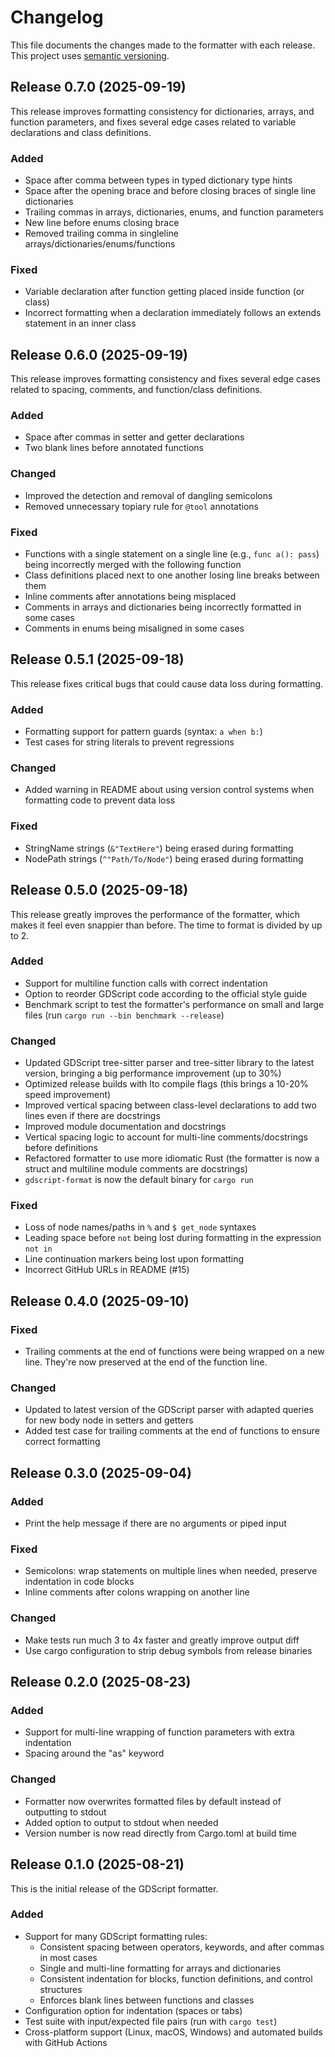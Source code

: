 # Changelog

This file documents the changes made to the formatter with each release. This project uses [semantic versioning](https://semver.org/spec/v2.0.0.html).

## Release 0.7.0 (2025-09-19)

This release improves formatting consistency for dictionaries, arrays, and function parameters, and fixes several edge cases related to variable declarations and class definitions.

### Added

- Space after comma between types in typed dictionary type hints
- Space after the opening brace and before closing braces of single line dictionaries
- Trailing commas in arrays, dictionaries, enums, and function parameters
- New line before enums closing brace
- Removed trailing comma in singleline arrays/dictionaries/enums/functions

### Fixed

- Variable declaration after function getting placed inside function (or class)
- Incorrect formatting when a declaration immediately follows an extends statement in an inner class

## Release 0.6.0 (2025-09-19)

This release improves formatting consistency and fixes several edge cases related to spacing, comments, and function/class definitions.

### Added

- Space after commas in setter and getter declarations
- Two blank lines before annotated functions

### Changed

- Improved the detection and removal of dangling semicolons
- Removed unnecessary topiary rule for `@tool` annotations

### Fixed

- Functions with a single statement on a single line (e.g., `func a(): pass`) being incorrectly merged with the following function
- Class definitions placed next to one another losing line breaks between them
- Inline comments after annotations being misplaced
- Comments in arrays and dictionaries being incorrectly formatted in some cases
- Comments in enums being misaligned in some cases

## Release 0.5.1 (2025-09-18)

This release fixes critical bugs that could cause data loss during formatting.

### Added

- Formatting support for pattern guards (syntax: `a when b:`)
- Test cases for string literals to prevent regressions

### Changed

- Added warning in README about using version control systems when formatting code to prevent data loss

### Fixed

- StringName strings (`&"TextHere"`) being erased during formatting
- NodePath strings (`^"Path/To/Node"`) being erased during formatting

## Release 0.5.0 (2025-09-18)

This release greatly improves the performance of the formatter, which makes it feel even snappier than before. The time to format is divided by up to 2.

### Added

- Support for multiline function calls with correct indentation
- Option to reorder GDScript code according to the official style guide
- Benchmark script to test the formatter's performance on small and large files (run `cargo run --bin benchmark --release`)

### Changed

- Updated GDScript tree-sitter parser and tree-sitter library to the latest version, bringing a big performance improvement (up to 30%)
- Optimized release builds with lto compile flags (this brings a 10-20% speed improvement)
- Improved vertical spacing between class-level declarations to add two lines even if there are docstrings
- Improved module documentation and docstrings
- Vertical spacing logic to account for multi-line comments/docstrings before definitions
- Refactored formatter to use more idiomatic Rust (the formatter is now a struct and multiline module comments are docstrings)
- `gdscript-format` is now the default binary for `cargo run`

### Fixed

- Loss of node names/paths in `%` and `$ get_node` syntaxes
- Leading space before `not` being lost during formatting in the expression `not in`
- Line continuation markers being lost upon formatting
- Incorrect GitHub URLs in README (#15)

## Release 0.4.0 (2025-09-10)

### Fixed

- Trailing comments at the end of functions were being wrapped on a new line. They're now preserved at the end of the function line.

### Changed

- Updated to latest version of the GDScript parser with adapted queries for new body node in setters and getters
- Added test case for trailing comments at the end of functions to ensure correct formatting

## Release 0.3.0 (2025-09-04)

### Added

- Print the help message if there are no arguments or piped input

### Fixed

- Semicolons: wrap statements on multiple lines when needed, preserve indentation in code blocks
- Inline comments after colons wrapping on another line

### Changed

- Make tests run much 3 to 4x faster and greatly improve output diff
- Use cargo configuration to strip debug symbols from release binaries

## Release 0.2.0 (2025-08-23)

### Added

- Support for multi-line wrapping of function parameters with extra indentation
- Spacing around the "as" keyword

### Changed

- Formatter now overwrites formatted files by default instead of outputting to stdout
- Added option to output to stdout when needed
- Version number is now read directly from Cargo.toml at build time

## Release 0.1.0 (2025-08-21)

This is the initial release of the GDScript formatter.

### Added

- Support for many GDScript formatting rules:
  - Consistent spacing between operators, keywords, and after commas in most cases
  - Single and multi-line formatting for arrays and dictionaries
  - Consistent indentation for blocks, function definitions, and control structures
  - Enforces blank lines between functions and classes
- Configuration option for indentation (spaces or tabs)
- Test suite with input/expected file pairs (run with `cargo test`)
- Cross-platform support (Linux, macOS, Windows) and automated builds with GitHub Actions
